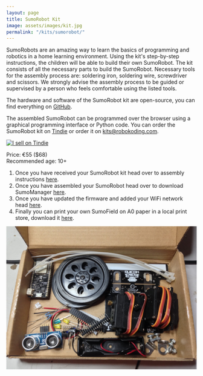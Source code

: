 ```yaml
---
layout: page
title: SumoRobot Kit
image: assets/images/kit.jpg
permalink: "/kits/sumorobot/"
---
```


SumoRobots are an amazing way to learn the basics of programming and robotics in a home learning environment. Using the kit's step-by-step instructions, the children will be able to build their own SumoRobot. The kit consists of all the necessary parts to build the SumoRobot. Necessary tools for the assembly process are: soldering iron, soldering wire, screwdriver and scissors. We strongly advise the assembly process to be guided or supervised by a person who feels comfortable using the listed tools.

The hardware and software of the SumoRobot kit are open-source, you can find everything on [GitHub](https://github.com/robokoding).

The assembled SumoRobot can be programmed over the browser using a graphical programming interface or Python code. You can order the SumoRobot kit on [Tindie](https://www.tindie.com/stores/robokoding/) or order it on [kits@robokoding.com](#).

[![I sell on Tindie](https://d2ss6ovg47m0r5.cloudfront.net/badges/tindie-mediums.png)](https://www.tindie.com/stores/robokoding/?ref=offsite_badges&utm_source=sellers_robokoding&utm_medium=badges&utm_campaign=badge_small)

Price: €55 ($68)  
Recommended age: 10+

1. Once you have received your SumoRobot kit head over to assembly instructions [here](/kits/sumorobot/sumohardware).  
2. Once you have assembled your SumoRobot head over to download SumoManager [here](/kits/sumorobot/sumomanager).  
3. Once you have updated the firmware and added your WiFi network head [here](/kits/sumorobot/sumointerface).  
4. Finally you can print your own SumoField on A0 paper in a local print store, download it [here](/assets/docs/sumofield.pdf).

![kit](/assets/img/sumorobot_kit.jpg)
